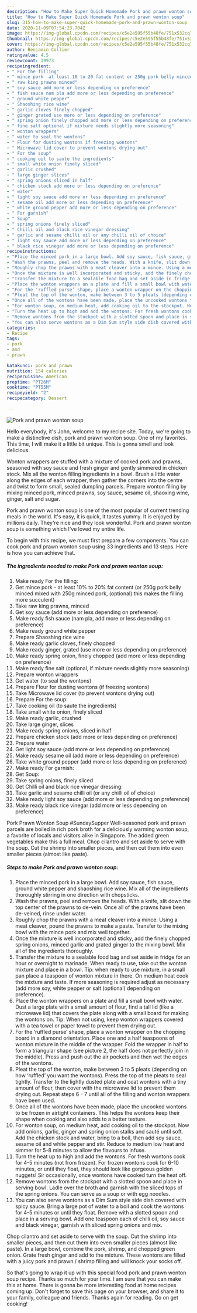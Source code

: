 ```yaml
---
description: "How to Make Super Quick Homemade Pork and prawn wonton soup"
title: "How to Make Super Quick Homemade Pork and prawn wonton soup"
slug: 315-how-to-make-super-quick-homemade-pork-and-prawn-wonton-soup
date: 2020-11-09T07:54:23.704Z
image: https://img-global.cpcdn.com/recipes/c5e2e595f55b48fe/751x532cq70/pork-and-prawn-wonton-soup-recipe-main-photo.jpg
thumbnail: https://img-global.cpcdn.com/recipes/c5e2e595f55b48fe/751x532cq70/pork-and-prawn-wonton-soup-recipe-main-photo.jpg
cover: https://img-global.cpcdn.com/recipes/c5e2e595f55b48fe/751x532cq70/pork-and-prawn-wonton-soup-recipe-main-photo.jpg
author: Benjamin Collier
ratingvalue: 4.5
reviewcount: 19973
recipeingredient:
- " For the filling"
- " mince pork  at least 10 to 20 fat content or 250g pork belly minced mixed with 250g minced pork optional this makes the filling more succulent"
- " raw king prawns minced"
- " soy sauce add more or less depending on preference"
- " fish sauce nam pla add more or less depending on preference"
- " ground white pepper"
- " Shaoshing rice wine"
- " garlic cloves finely chopped"
- " ginger grated use more or less depending on preference"
- " spring onion finely chopped add more or less depending on preference"
- " fine salt optional if mixture needs slightly more seasoning"
- " wonton wrappers"
- " water to seal the wontons"
- " Flour for dusting wontons if freezing wontons"
- " Microwave lid cover to prevent wontons drying out"
- " For the soup"
- " cooking oil to saute the ingredients"
- " small white onion finely sliced"
- " garlic crushed"
- " large ginger slices"
- " spring onions sliced in half"
- " chicken stock add more or less depending on preference"
- " water"
- " light soy sauce add more or less depending on preference"
- " sesame oil add more or less depending on preference"
- " white ground pepper add more or less depending on preference"
- " For garnish"
- " Soup"
- " spring onions finely sliced"
- " Chilli oil and black rice vinegar dressing"
- " garlic and sesame chilli oil or any chilli oil of choice"
- " light soy sauce add more or less depending on preference"
- " black rice vinegar add more or less depending on preference"
recipeinstructions:
- "Place the minced pork in a large bowl. Add soy sauce, fish sauce, ground white pepper and shaoshing rice wine. Mix all of the ingredients thoroughly stirring in one direction with chopsticks."
- "Wash the prawns, peel and remove the heads. With a knife, slit down the top center of the prawns to de-vein. Once all of the prawns have been de-veined, rinse under water."
- "Roughly chop the prawns with a meat cleaver into a mince. Using a meat cleaver, pound the prawns to make a paste. Transfer to the mixing bowl with the mince pork and mix well together."
- "Once the mixture is well incorporated and sticky, add the finely chopped spring onions, minced garlic and grated ginger to the mixing bowl. Mix all of the ingredients thoroughly."
- "Transfer the mixture to a sealable food bag and set aside in fridge for an hour or overnight to marinade. When ready to use, take out the wonton mixture and place in a bowl. Tip: when ready to use mixture, in a small pan place a teaspoon of wonton mixture in there. On medium heat cook the mixture and taste. If more seasoning is required adjust as necessary (add more soy, white pepper or salt (optional) depending on preference)."
- "Place the wonton wrappers on a plate and fill a small bowl with water. Dust a large plate with a small amount of flour, find a tall lid (like a microwave lid) that covers the plate along with a small board for making the wontons on. Tip: When not using, keep wonton wrappers covered with a tea towel or paper towel to prevent them drying out."
- "For the ‘ruffled purse’ shape, place a wonton wrapper on the chopping board in a diamond orientation. Place one and a half teaspoons of wonton mixture in the middle of the wrapper. Fold the wrapper in half to form a triangular shape (see picture 2, the half does not perfectly join in the middle). Press and push out the air pockets and then wet the edges of the wontons."
- "Pleat the top of the wonton, make between 3 to 5 pleats (depending on how ‘ruffled’ you want the wontons). Press the top of the pleats to seal tightly. Transfer to the lightly dusted plate and coat wontons with a tiny amount of flour, then cover with the microwave lid to prevent them drying out. Repeat steps 6 - 7 until all of the filling and wonton wrappers have been used."
- "Once all of the wontons have been made, place the uncooked wontons to be frozen in airtight containers. This helps the wontons keep their shape when cooking and also adds to a better texture."
- "For wonton soup, on medium heat, add cooking oil to the stockpot. Now add onions, garlic, ginger and spring onion stalks and sauté until soft. Add the chicken stock and water, bring to a boil, then add soy sauce, sesame oil and white pepper and stir. Reduce to medium low heat and simmer for 5-8 minutes to allow the flavours to infuse."
- "Turn the heat up to high and add the wontons. For fresh wontons cook for 4-5 minutes (not from frozen). For frozen wontons cook for 6-10 minutes, or until they float, they should look like gorgeous golden nuggets! Sir occasionally, once wontons have cooked turn the heat off."
- "Remove wontons from the stockpot with a slotted spoon and place in serving bowl. Ladle over the broth and garnish with the sliced tops of the spring onions. You can serve as a soup or with egg noodles."
- "You can also serve wontons as a Dim Sum style side dish covered with spicy sauce. Bring a large pot of water to a boil and cook the wontons for 4-5 minutes or until they float. Remove with a slotted spoon and place in a serving bowl. Add one teaspoon each of chilli oil, soy sauce and black vinegar, garnish with sliced spring onions and mix."
categories:
- Recipe
tags:
- pork
- and
- prawn

katakunci: pork and prawn 
nutrition: 154 calories
recipecuisine: American
preptime: "PT26M"
cooktime: "PT55M"
recipeyield: "2"
recipecategory: Dessert

---
```



![Pork and prawn wonton soup](https://img-global.cpcdn.com/recipes/c5e2e595f55b48fe/751x532cq70/pork-and-prawn-wonton-soup-recipe-main-photo.jpg)

Hello everybody, it's John, welcome to my recipe site. Today, we're going to make a distinctive dish, pork and prawn wonton soup. One of my favorites. This time, I will make it a little bit unique. This is gonna smell and look delicious.

Wonton wrappers are stuffed with a mixture of cooked pork and prawns, seasoned with soy sauce and fresh ginger and gently simmered in chicken stock. Mix all the wonton filling ingredients in a bowl. Brush a little water along the edges of each wrapper, then gather the corners into the centre and twist to form small, sealed dumpling parcels. Prepare wonton filling by mixing minced pork, minced prawns, soy sauce, sesame oil, shaoxing wine, ginger, salt and sugar.

Pork and prawn wonton soup is one of the most popular of current trending meals in the world. It's easy, it is quick, it tastes yummy. It is enjoyed by millions daily. They're nice and they look wonderful. Pork and prawn wonton soup is something which I've loved my entire life.


To begin with this recipe, we must first prepare a few components. You can cook pork and prawn wonton soup using 33 ingredients and 13 steps. Here is how you can achieve that.

<!--inarticleads1-->

##### The ingredients needed to make Pork and prawn wonton soup:

1. Make ready  For the filling:
1. Get  mince pork - at least 10% to 20% fat content (or 250g pork belly minced mixed with 250g minced pork, (optional) this makes the filling more succulent)
1. Take  raw king prawns, minced
1. Get  soy sauce (add more or less depending on preference)
1. Make ready  fish sauce (nam pla, add more or less depending on preference)
1. Make ready  ground white pepper
1. Prepare  Shaoshing rice wine
1. Make ready  garlic cloves, finely chopped
1. Make ready  ginger, grated (use more or less depending on preference)
1. Make ready  spring onion, finely chopped (add more or less depending on preference)
1. Make ready  fine salt (optional, if mixture needs slightly more seasoning)
1. Prepare  wonton wrappers
1. Get  water (to seal the wontons)
1. Prepare  Flour for dusting wontons (if freezing wontons)
1. Take  Microwave lid cover (to prevent wontons drying out)
1. Prepare  For the soup:
1. Take  cooking oil (to saute the ingredients)
1. Take  small white onion, finely sliced
1. Make ready  garlic, crushed
1. Take  large ginger, slices
1. Make ready  spring onions, sliced in half
1. Prepare  chicken stock (add more or less depending on preference)
1. Prepare  water
1. Get  light soy sauce (add more or less depending on preference)
1. Make ready  sesame oil (add more or less depending on preference)
1. Take  white ground pepper (add more or less depending on preference)
1. Make ready  For garnish:
1. Get  Soup:
1. Take  spring onions, finely sliced
1. Get  Chilli oil and black rice vinegar dressing:
1. Take  garlic and sesame chilli oil (or any chilli oil of choice)
1. Make ready  light soy sauce (add more or less depending on preference)
1. Make ready  black rice vinegar (add more or less depending on preference)


Pork Prawn Wonton Soup #SundaySupper Well-seasoned pork and prawn parcels are boiled in rich pork broth for a deliciously warming wonton soup, a favorite of locals and visitors alike in Singapore. The added green vegetables make this a full meal. Chop cilantro and set aside to serve with the soup. Cut the shrimp into smaller pieces, and then cut them into even smaller pieces (almost like paste). 

<!--inarticleads2-->

##### Steps to make Pork and prawn wonton soup:

1. Place the minced pork in a large bowl. Add soy sauce, fish sauce, ground white pepper and shaoshing rice wine. Mix all of the ingredients thoroughly stirring in one direction with chopsticks.
1. Wash the prawns, peel and remove the heads. With a knife, slit down the top center of the prawns to de-vein. Once all of the prawns have been de-veined, rinse under water.
1. Roughly chop the prawns with a meat cleaver into a mince. Using a meat cleaver, pound the prawns to make a paste. Transfer to the mixing bowl with the mince pork and mix well together.
1. Once the mixture is well incorporated and sticky, add the finely chopped spring onions, minced garlic and grated ginger to the mixing bowl. Mix all of the ingredients thoroughly.
1. Transfer the mixture to a sealable food bag and set aside in fridge for an hour or overnight to marinade. When ready to use, take out the wonton mixture and place in a bowl. Tip: when ready to use mixture, in a small pan place a teaspoon of wonton mixture in there. On medium heat cook the mixture and taste. If more seasoning is required adjust as necessary (add more soy, white pepper or salt (optional) depending on preference).
1. Place the wonton wrappers on a plate and fill a small bowl with water. Dust a large plate with a small amount of flour, find a tall lid (like a microwave lid) that covers the plate along with a small board for making the wontons on. Tip: When not using, keep wonton wrappers covered with a tea towel or paper towel to prevent them drying out.
1. For the ‘ruffled purse’ shape, place a wonton wrapper on the chopping board in a diamond orientation. Place one and a half teaspoons of wonton mixture in the middle of the wrapper. Fold the wrapper in half to form a triangular shape (see picture 2, the half does not perfectly join in the middle). Press and push out the air pockets and then wet the edges of the wontons.
1. Pleat the top of the wonton, make between 3 to 5 pleats (depending on how ‘ruffled’ you want the wontons). Press the top of the pleats to seal tightly. Transfer to the lightly dusted plate and coat wontons with a tiny amount of flour, then cover with the microwave lid to prevent them drying out. Repeat steps 6 - 7 until all of the filling and wonton wrappers have been used.
1. Once all of the wontons have been made, place the uncooked wontons to be frozen in airtight containers. This helps the wontons keep their shape when cooking and also adds to a better texture.
1. For wonton soup, on medium heat, add cooking oil to the stockpot. Now add onions, garlic, ginger and spring onion stalks and sauté until soft. Add the chicken stock and water, bring to a boil, then add soy sauce, sesame oil and white pepper and stir. Reduce to medium low heat and simmer for 5-8 minutes to allow the flavours to infuse.
1. Turn the heat up to high and add the wontons. For fresh wontons cook for 4-5 minutes (not from frozen). For frozen wontons cook for 6-10 minutes, or until they float, they should look like gorgeous golden nuggets! Sir occasionally, once wontons have cooked turn the heat off.
1. Remove wontons from the stockpot with a slotted spoon and place in serving bowl. Ladle over the broth and garnish with the sliced tops of the spring onions. You can serve as a soup or with egg noodles.
1. You can also serve wontons as a Dim Sum style side dish covered with spicy sauce. Bring a large pot of water to a boil and cook the wontons for 4-5 minutes or until they float. Remove with a slotted spoon and place in a serving bowl. Add one teaspoon each of chilli oil, soy sauce and black vinegar, garnish with sliced spring onions and mix.


Chop cilantro and set aside to serve with the soup. Cut the shrimp into smaller pieces, and then cut them into even smaller pieces (almost like paste). In a large bowl, combine the pork, shrimp, and chopped green onion. Grate fresh ginger and add to the mixture. These wontons are filled with a juicy pork and prawn / shrimp filling and will knock your socks off. 

So that's going to wrap it up with this special food pork and prawn wonton soup recipe. Thanks so much for your time. I am sure that you can make this at home. There is gonna be more interesting food at home recipes coming up. Don't forget to save this page on your browser, and share it to your family, colleague and friends. Thanks again for reading. Go on get cooking!
